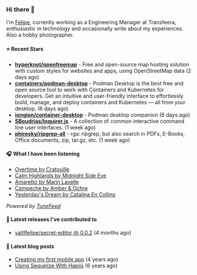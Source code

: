 ### Hi there 👋

I'm [Felipe](https://felipevm.com), currently working as a Engineering Manager at Transfeera, enthusiastic in technology and occasionally write about my experiences. Also a hobby photographer.

#### ⭐ Recent Stars
- **[hyperknot/openfreemap](https://github.com/hyperknot/openfreemap)** - Free and open-source map hosting solution with custom styles for websites and apps, using OpenStreetMap data (2 days ago)
- **[containers/podman-desktop](https://github.com/containers/podman-desktop)** - Podman Desktop is the best free and open source tool to work with Containers and Kubernetes for developers. Get an intuitive and user-friendly interface to effortlessly build, manage, and deploy containers and Kubernetes — all from your desktop. (6 days ago)
- **[iongion/container-desktop](https://github.com/iongion/container-desktop)** - Podman desktop companion (6 days ago)
- **[SBoudrias/Inquirer.js](https://github.com/SBoudrias/Inquirer.js)** - A collection of common interactive command line user interfaces. (1 week ago)
- **[phiresky/ripgrep-all](https://github.com/phiresky/ripgrep-all)** - rga: ripgrep, but also search in PDFs, E-Books, Office documents, zip, tar.gz, etc. (1 week ago)

#### 🎧 What I have been listening
- [Overtime by Cratouille](https://open.spotify.com/track/20po3c7qSftUPQpBrmDpX1)
- [Calm Highlands by Midnight Side Eye](https://open.spotify.com/track/5ReRF1iDkh9VkrT8J19G6b)
- [Amaretto by Marin Lavelle](https://open.spotify.com/track/40meWVs9i002bPbkZthfVR)
- [Campeche by Amber &amp; Ochre](https://open.spotify.com/track/6DyKoBHY0LxksiZX7ndceV)
- [Yesterday&#39;s Dream by Catalina En Collins](https://open.spotify.com/track/3eb9HO1cq8uzEmUdU7mNvs)

_Powered by [TuneFeed](https://tunefeed.app?ref=valtlfelipe-gh-profile)_ 

#### 🚀 Latest releases I've contributed to


- [valtlfelipe/secret-editor @ 0.0.2](https://github.com/valtlfelipe/secret-editor/releases/tag/0.0.2) (4 months ago)

#### 📄 Latest blog posts
- [Creating my first mobile app](https://felipevm.com/posts/creating-my-first-mobile-app/) (4 years ago)
- [Using Sequelize With Hapijs](https://felipevm.com/posts/using-sequelize-with-hapijs/) (6 years ago)
